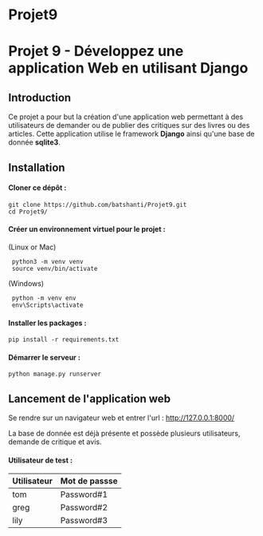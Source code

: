# Projet9
# Projet 9 -   Développez une application Web en utilisant Django



## Introduction
Ce projet a pour but la création d'une application web permettant à des utilisateurs de demander ou de publier des critiques sur des livres ou des articles. 
Cette application utilise le framework **Django** ainsi qu'une base de donnée **sqlite3**.

## Installation
####  Cloner ce dépôt : 
```
git clone https://github.com/batshanti/Projet9.git
cd Projet9/
```
####  Créer un environnement virtuel pour le projet :
(Linux or Mac)
```
 python3 -m venv venv
 source venv/bin/activate
```
(Windows)
```
 python -m venv env
 env\Scripts\activate
```
#### Installer les packages :
```
pip install -r requirements.txt
```
#### Démarrer le serveur  :
````
python manage.py runserver
````
##  Lancement de l'application web
Se rendre sur un navigateur web et entrer l'url :
http://127.0.0.1:8000/

La base de donnée est déjà présente et possède plusieurs utilisateurs, demande de critique et avis.

#### Utilisateur de test : 
| Utilisateur | Mot de passse |
|--|--|
| tom | Password#1 |
| greg| Password#2 |
| lily| Password#3 |
